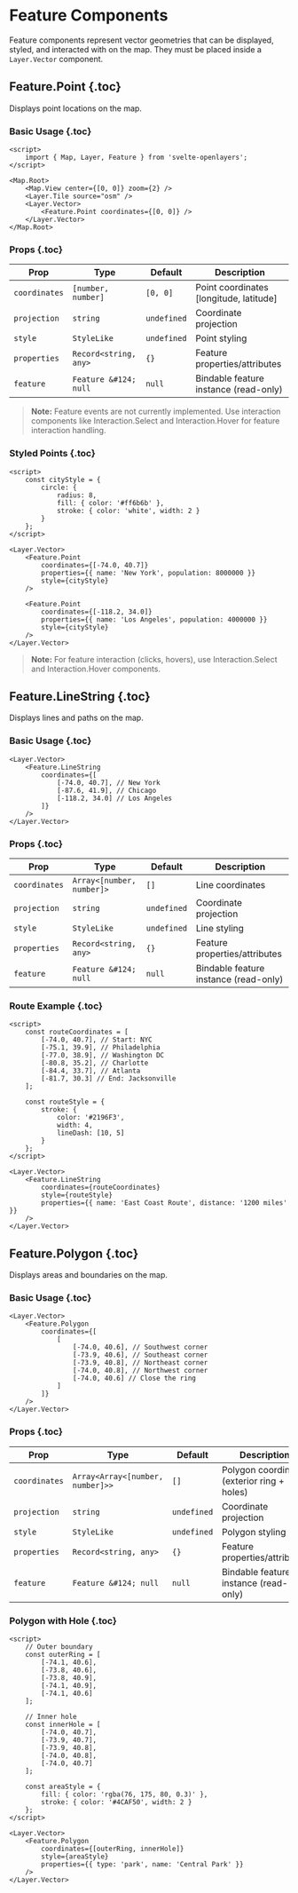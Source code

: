 # Feature Components

Feature components represent vector geometries that can be displayed, styled, and interacted with on the map. They must be placed inside a `Layer.Vector` component.

## Feature.Point {.toc}

Displays point locations on the map.

### Basic Usage {.toc}

```svelte
<script>
	import { Map, Layer, Feature } from 'svelte-openlayers';
</script>

<Map.Root>
	<Map.View center={[0, 0]} zoom={2} />
	<Layer.Tile source="osm" />
	<Layer.Vector>
		<Feature.Point coordinates={[0, 0]} />
	</Layer.Vector>
</Map.Root>
```

### Props {.toc}

| Prop          | Type                  | Default     | Description                             |
| ------------- | --------------------- | ----------- | --------------------------------------- |
| `coordinates` | `[number, number]`    | `[0, 0]`    | Point coordinates [longitude, latitude] |
| `projection`  | `string`              | `undefined` | Coordinate projection                   |
| `style`       | `StyleLike`           | `undefined` | Point styling                           |
| `properties`  | `Record<string, any>` | `{}`        | Feature properties/attributes           |
| `feature`     | `Feature &#124; null` | `null`      | Bindable feature instance (read-only)   |

> **Note:** Feature events are not currently implemented. Use interaction components like Interaction.Select and Interaction.Hover for feature interaction handling.

### Styled Points {.toc}

```svelte
<script>
	const cityStyle = {
		circle: {
			radius: 8,
			fill: { color: '#ff6b6b' },
			stroke: { color: 'white', width: 2 }
		}
	};
</script>

<Layer.Vector>
	<Feature.Point
		coordinates={[-74.0, 40.7]}
		properties={{ name: 'New York', population: 8000000 }}
		style={cityStyle}
	/>

	<Feature.Point
		coordinates={[-118.2, 34.0]}
		properties={{ name: 'Los Angeles', population: 4000000 }}
		style={cityStyle}
	/>
</Layer.Vector>
```

> **Note:** For feature interaction (clicks, hovers), use Interaction.Select and Interaction.Hover components.

## Feature.LineString {.toc}

Displays lines and paths on the map.

### Basic Usage {.toc}

```svelte
<Layer.Vector>
	<Feature.LineString
		coordinates={[
			[-74.0, 40.7], // New York
			[-87.6, 41.9], // Chicago
			[-118.2, 34.0] // Los Angeles
		]}
	/>
</Layer.Vector>
```

### Props {.toc}

| Prop          | Type                      | Default     | Description                           |
| ------------- | ------------------------- | ----------- | ------------------------------------- |
| `coordinates` | `Array<[number, number]>` | `[]`        | Line coordinates                      |
| `projection`  | `string`                  | `undefined` | Coordinate projection                 |
| `style`       | `StyleLike`               | `undefined` | Line styling                          |
| `properties`  | `Record<string, any>`     | `{}`        | Feature properties/attributes         |
| `feature`     | `Feature &#124; null`     | `null`      | Bindable feature instance (read-only) |

### Route Example {.toc}

```svelte
<script>
	const routeCoordinates = [
		[-74.0, 40.7], // Start: NYC
		[-75.1, 39.9], // Philadelphia
		[-77.0, 38.9], // Washington DC
		[-80.8, 35.2], // Charlotte
		[-84.4, 33.7], // Atlanta
		[-81.7, 30.3] // End: Jacksonville
	];

	const routeStyle = {
		stroke: {
			color: '#2196F3',
			width: 4,
			lineDash: [10, 5]
		}
	};
</script>

<Layer.Vector>
	<Feature.LineString
		coordinates={routeCoordinates}
		style={routeStyle}
		properties={{ name: 'East Coast Route', distance: '1200 miles' }}
	/>
</Layer.Vector>
```

## Feature.Polygon {.toc}

Displays areas and boundaries on the map.

### Basic Usage {.toc}

```svelte
<Layer.Vector>
	<Feature.Polygon
		coordinates={[
			[
				[-74.0, 40.6], // Southwest corner
				[-73.9, 40.6], // Southeast corner
				[-73.9, 40.8], // Northeast corner
				[-74.0, 40.8], // Northwest corner
				[-74.0, 40.6] // Close the ring
			]
		]}
	/>
</Layer.Vector>
```

### Props {.toc}

| Prop          | Type                             | Default     | Description                                 |
| ------------- | -------------------------------- | ----------- | ------------------------------------------- |
| `coordinates` | `Array<Array<[number, number]>>` | `[]`        | Polygon coordinates (exterior ring + holes) |
| `projection`  | `string`                         | `undefined` | Coordinate projection                       |
| `style`       | `StyleLike`                      | `undefined` | Polygon styling                             |
| `properties`  | `Record<string, any>`            | `{}`        | Feature properties/attributes               |
| `feature`     | `Feature &#124; null`            | `null`      | Bindable feature instance (read-only)       |

### Polygon with Hole {.toc}

```svelte
<script>
	// Outer boundary
	const outerRing = [
		[-74.1, 40.6],
		[-73.8, 40.6],
		[-73.8, 40.9],
		[-74.1, 40.9],
		[-74.1, 40.6]
	];

	// Inner hole
	const innerHole = [
		[-74.0, 40.7],
		[-73.9, 40.7],
		[-73.9, 40.8],
		[-74.0, 40.8],
		[-74.0, 40.7]
	];

	const areaStyle = {
		fill: { color: 'rgba(76, 175, 80, 0.3)' },
		stroke: { color: '#4CAF50', width: 2 }
	};
</script>

<Layer.Vector>
	<Feature.Polygon
		coordinates={[outerRing, innerHole]}
		style={areaStyle}
		properties={{ type: 'park', name: 'Central Park' }}
	/>
</Layer.Vector>
```
